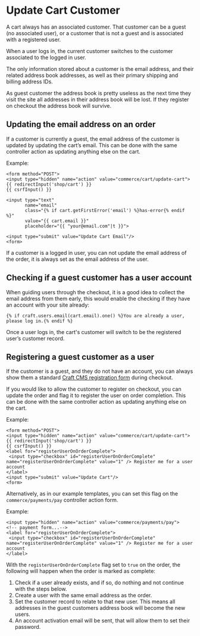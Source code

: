 # Update Cart Customer

A cart always has an associated customer. That customer can be a guest (no associated user), or a customer that is not a guest 
and is associated with a registered user.

When a user logs in, the current customer switches to the customer associated to the logged in user.

The only information stored about a customer is the email address, and their related address book addresses, as well as their 
primary shipping and billing address IDs.

As guest customer the address book is pretty useless as the next time they visit the site 
all addresses in their address book will be lost. If they register on checkout the address book will survive. 

## Updating the email address on an order

If a customer is currently a guest, the email address of the customer is updated by updating the cart’s email. This can be done with 
the same controller action as updating anything else on the cart.

Example:

```twig
<form method="POST">
<input type="hidden" name="action" value="commerce/cart/update-cart">
{{ redirectInput('shop/cart') }}
{{ csrfInput() }}

<input type="text"
       name="email"
       class="{% if cart.getFirstError('email') %}has-error{% endif %}"
       value="{{ cart.email }}"
       placeholder="{{ "your@email.com"|t }}">
       
<input type="submit" value="Update Cart Email"/>
<form>
```
If a customer is a logged in user, you can not update the email address of the order, it is always set as the email 
address of the user.

## Checking if a guest customer has a user account

When guiding users through the checkout, it is a good idea to collect the email address from them early, this would 
enable the checking if they have an account with your site already:

```twig
{% if craft.users.email(cart.email).one() %}You are already a user, please log in.{% endif %}
```
Once a user logs in, the cart's customer will switch to be the registered user’s customer record.

## Registering a guest customer as a user

If the customer is a guest, and they do not have an account, you can always show them a standard [Craft CMS registration 
form](https://craftcms.com/docs/3.x/dev/examples/user-registration-form.html) during checkout.

If you would like to allow the customer to register on checkout, you can update the order and flag it to register the user on 
order completion. This can be done with the same controller action as updating anything else on the cart.

Example:

 ```twig
<form method="POST">
 <input type="hidden" name="action" value="commerce/cart/update-cart">
 {{ redirectInput('shop/cart') }}
 {{ csrfInput() }}
 <label for="registerUserOnOrderComplete">
  <input type="checkbox" id="registerUserOnOrderComplete" name="registerUserOnOrderComplete" value="1" /> Register me for a user account
 </label>
 <input type="submit" value="Update Cart"/>
<form>
 ```
 
 Alternatively, as in our example templates, you can set this flag on the `commerce/payments/pay` controller action form.
 
 Example:
 
```twig
<input type="hidden" name="action" value="commerce/payments/pay">
<!-- payment form...-->
<label for="registerUserOnOrderComplete">
 <input type="checkbox" id="registerUserOnOrderComplete" name="registerUserOnOrderComplete" value="1" /> Register me for a user account
</label>
```

With the `registerUserOnOrderComplete` flag set to `true` on the order, the following will happen when the order is marked as complete:

1. Check if a user already exists, and if so, do nothing and not continue with the steps below.
2. Create a user with the same email address as the order.
3. Set the customer record to relate to that new user. This means all addresses in the guest customers address book will become the new users.
4. An account activation email will be sent, that will allow them to set their password.
